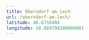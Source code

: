 ```yaml
---
title: Oberndorf am Lech
url: /oberndorf-am-lech/
latitude: 48.6710404
longitude: 10.869794200000001
---
```

